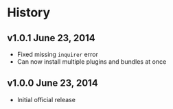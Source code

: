 # History

## v1.0.1 June 23, 2014
- Fixed missing `inquirer` error
- Can now install multiple plugins and bundles at once

## v1.0.0 June 23, 2014
- Initial official release
